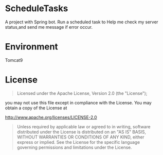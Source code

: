 # ScheduleTasks
A project with Spring bot. Run a scheduled task to Help me check my server status,and send me message if error occur.

# Environment
Tomcat9

# License
> Licensed under the Apache License, Version 2.0 (the "License");

 you may not use this file except in compliance with the License.
 You may obtain a copy of the License at
 
 http://www.apache.org/licenses/LICENSE-2.0
 
> Unless required by applicable law or agreed to in writing, software
> distributed under the License is distributed on an "AS IS" BASIS,
> WITHOUT WARRANTIES OR CONDITIONS OF ANY KIND, either express or implied.
> See the License for the specific language governing permissions and
> limitations under the License.

